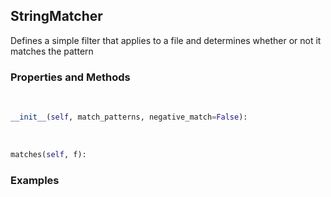 ## <a id="McUtils.McUtils.Misc.FileMatcher.StringMatcher">StringMatcher</a>
Defines a simple filter that applies to a file and determines whether or not it matches the pattern

### Properties and Methods
<a id="McUtils.McUtils.Misc.FileMatcher.StringMatcher.__init__" class="docs-object-method">&nbsp;</a>
```python
__init__(self, match_patterns, negative_match=False): 
```

<a id="McUtils.McUtils.Misc.FileMatcher.StringMatcher.matches" class="docs-object-method">&nbsp;</a>
```python
matches(self, f): 
```

### Examples
